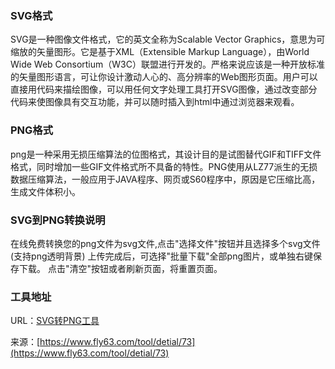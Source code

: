 ### SVG格式
SVG是一种图像文件格式，它的英文全称为Scalable Vector Graphics，意思为可缩放的矢量图形。它是基于XML（Extensible Markup Language），由World Wide Web Consortium（W3C）联盟进行开发的。严格来说应该是一种开放标准的矢量图形语言，可让你设计激动人心的、高分辨率的Web图形页面。用户可以直接用代码来描绘图像，可以用任何文字处理工具打开SVG图像，通过改变部分代码来使图像具有交互功能，并可以随时插入到html中通过浏览器来观看。

### PNG格式
png是一种采用无损压缩算法的位图格式，其设计目的是试图替代GIF和TIFF文件格式，同时增加一些GIF文件格式所不具备的特性。PNG使用从LZ77派生的无损数据压缩算法，一般应用于JAVA程序、网页或S60程序中，原因是它压缩比高，生成文件体积小。

### SVG到PNG转换说明
在线免费转换您的png文件为svg文件,点击"选择文件"按钮并且选择多个svg文件(支持png透明背景)
上传完成后，可选择"批量下载"全部png图片，或单独右键保存下载。
点击"清空"按钮或者刷新页面，将重置页面。

### 工具地址
URL：[SVG转PNG工具](https://www.fly63.com/tool/svg2img/)

来源：[https://www.fly63.com/tool/detial/73](https://www.fly63.com/tool/detial/73)

